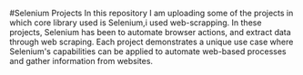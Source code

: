 #Selenium Projects
In this repository I am  uploading some of the projects in which core library used is Selenium,i used web-scrapping.
In these projects, Selenium has been to  automate browser actions, and extract data through web scraping. Each project demonstrates a unique use case where Selenium's capabilities can be applied to automate web-based processes and gather information from websites.
